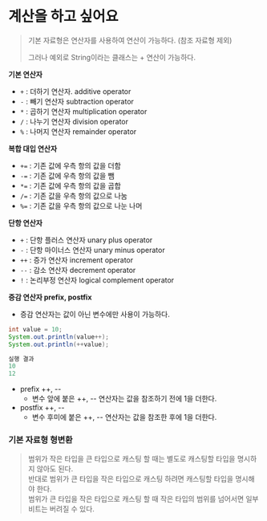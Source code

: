 # 계산을 하고 싶어요
> 기본 자료형은 연산자를 사용하여 연산이 가능하다. (참조 자료형 제외)
>
> 그러나 예외로 String이라는 클래스는 + 연산이 가능하다.

**기본 연산자**
- `+` : 더하기 연산자. additive operator
- `-` : 빼기 연산자  subtraction operator
- `*` : 곱하기 연산자 multiplication operator
- `/` : 나누기 연산자 division operator
- `%` : 나머지 연산자 remainder operator

**복합 대입 연산자**
- `+=` : 기존 값에 우측 항의 값을 더함
- `-=` : 기존 값에 우측 항의 값을 뺌
- `*=` : 기존 값에 우측 항의 값을 곱합
- `/=` : 기존 값을 우측 항의 값으로 나눔
- `%=` : 기존 값을 우측 항의 값으로 나눈 나머

**단항 연산자**
- `+` : 단항 플러스 연산자 unary plus operator
- `-` : 단항 마이너스 연산자 unary minus operator
- `++` : 증가 연산자 increment operator
- `--` : 감소 연산자 decrement operator
- `!` : 논리부정 연산자 logical complement operator

**증감 연산자 prefix, postfix**
- 증감 연산자는 값이 아닌 변수에만 사용이 가능하다.
```java
int value = 10;
System.out.println(value++);
System.out.println(++value);

실행 결과
10
12
```
- prefix ++, --
  - 변수 앞에 붙은 ++, -- 연산자는 값을 참조하기 전에 1을 더한다.
- postfix ++, --
  - 변수 후미에 붙은 ++, -- 연산자는 값을 참조한 후에 1을 더한다.


### 기본 자료형 형변환
> 범위가 작은 타입을 큰 타입으로 캐스팅 할 때는 별도로 캐스팅할 타입을 명시하지 않아도 된다.  
> 반대로 범위가 큰 타입을 작은 타입으로 캐스팅 하려면 캐스팅할 타입을 명시해야 한다.  
> 범위가 큰 타입을 작은 타입으로 캐스팅 할 때 작은 타입의 범위를 넘어서면 일부 비트는 버려질 수 있다.   